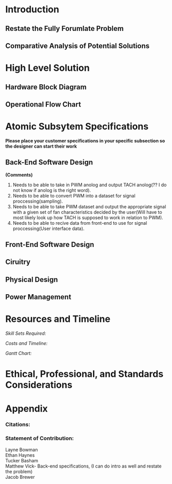 # Introduction 

## Restate the Fully Forumlate Problem

## Comparative Analysis of Potential Solutions

# High Level Solution

## Hardware Block Diagram

## Operational Flow Chart

# Atomic Subsytem Specifications

**Please place your customer specifications in your specific subsection so the designer can start their work**

## Back-End Software Design
**(Comments)**
1) Needs to be able to take in PWM anolog and output TACH anolog(?? I do not know if anolog is the right word).  
2) Needs to be able to convert PWM into a dataset for signal proccessing(sampling).  
3) Needs to be able to take PWM dataset and output the appropriate signal with a given set of fan characteristics decided by the user(Will have to most likely look up how TACH is supposed to work in relation to PWM).  
4) Needs to be able to recive data from front-end to use for signal proccessing(User interface data).  
## Front-End Software Design

## Ciruitry 

## Physical Design

## Power Management


# Resources and Timeline

*Skill Sets Required:*    


*Costs and Timeline:*  


  
*Gantt Chart:*  



# Ethical, Professional, and Standards Considerations


# Appendix
### Citations:   


### Statement of Contribution:  
Layne Bowman  
Ethan Haynes  
Tucker Basham  
Matthew Vick- Back-end specifications, (I can do intro as well and restate the problem)  
Jacob Brewer  







